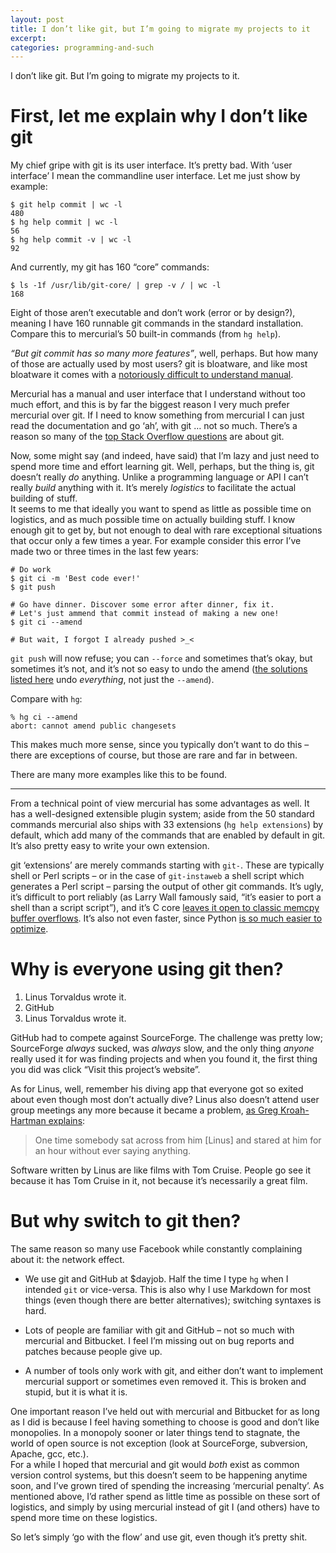 ```yaml
---
layout: post
title: I don’t like git, but I’m going to migrate my projects to it
excerpt: 
categories: programming-and-such
---
```


I don’t like git. But I’m going to migrate my projects to it.

First, let me explain why I don’t like git
==========================================
My chief gripe with git is its user interface. It’s pretty bad. With ‘user
interface’ I mean the commandline user interface. Let me just show by example:

	$ git help commit | wc -l
	480
	$ hg help commit | wc -l
	56
	$ hg help commit -v | wc -l
	92

And currently, my git has 160 “core” commands:

	$ ls -1f /usr/lib/git-core/ | grep -v / | wc -l
	168

Eight of those aren’t executable and don’t work (error or by design?), meaning I
have 160 runnable git commands in the standard installation. Compare this to
mercurial’s 50 built-in commands (from `hg help`).

*“But git commit has so many more features”*, well, perhaps. But how many of
those are actually used by most users? git is bloatware, and like most bloatware
it comes with a [notoriously difficult to understand manual][git-man].

Mercurial has a manual and user interface that I understand without too much
effort, and this is by far the biggest reason I very much prefer mercurial over
git. If I need to know something from mercurial I can just read the
documentation and go ‘ah’, with git … not so much. There’s a reason so many of
the [top Stack Overflow questions][so-top] are about git.

Now, some might say (and indeed, have said) that I’m lazy and just need to spend
more time and effort learning git. Well, perhaps, but the thing is, git doesn’t
really *do* anything. Unlike a programming language or API I can’t really
*build* anything with it. It’s merely *logistics* to facilitate the actual
building of stuff.  
It seems to me that ideally you want to spend as little as possible time on
logistics, and as much possible time on actually building stuff. I know enough
git to get by, but not enough to deal with rare exceptional situations that
occur only a few times a year. For example consider this error I’ve made two or
three times in the last few years:

	# Do work
	$ git ci -m 'Best code ever!'
	$ git push

	# Go have dinner. Discover some error after dinner, fix it.
	# Let's just ammend that commit instead of making a new one!
	$ git ci --amend

	# But wait, I forgot I already pushed >_<

`git push` will now refuse; you can `--force` and sometimes that’s okay, but
sometimes it’s not, and it’s not so easy to undo the amend ([the solutions
listed here][undo-amend] undo *everything*, not just the `--amend`).

Compare with `hg`:

	% hg ci --amend
	abort: cannot amend public changesets

This makes much more sense, since you typically don’t want to do this – there
are exceptions of course, but those are rare and far in between.

There are many more examples like this to be found.

--------------------

From a technical point of view mercurial has some advantages as well. It has a
well-designed extensible plugin system; aside from the 50 standard commands
mercurial also ships with 33 extensions (`hg help extensions`) by default, which
add many of the commands that are enabled by default in git. It’s also pretty
easy to write your own extension.

git ‘extensions’ are merely commands starting with `git-`. These are typically
shell or Perl scripts – or in the case of `git-instaweb` a shell script which
generates a Perl script – parsing the output of other git commands. It’s ugly,
it’s difficult to port reliably (as Larry Wall famously said, “it’s easier to
port a shell than a script script”), and it’s C core [leaves it open to classic
memcpy buffer overflows][git-memcpy]. It’s also not even faster, since Python
[is so much easier to optimize][facebook-hg].

Why is everyone using git then?
===============================

1. Linus Torvaldus wrote it.
2. GitHub
3. Linus Torvaldus wrote it.

GitHub had to compete against SourceForge. The challenge was pretty low;
SourceForge *always* sucked, was *always* slow, and the only thing *anyone*
really used it for was finding projects and when you found it, the first thing
you did was click “Visit this project’s website”.

As for Linus, well, remember his diving app that everyone got so exited about
even though most don’t actually dive? Linus also doesn’t attend user group
meetings any more because it became a problem, [as Greg Kroah-Hartman
explains][linus-fanboys]:

> One time somebody sat across from him [Linus] and stared at him for an hour without
> ever saying anything.

Software written by Linus are like films with Tom Cruise. People go see it
because it has Tom Cruise in it, not because it’s necessarily a great film.

But why switch to git then?
===========================
The same reason so many use Facebook while constantly complaining about it:
the network effect.

- We use git and GitHub at $dayjob. Half the time I type `hg` when I intended
  `git` or vice-versa. This is also why I use Markdown for most things (even
  though there are better alternatives); switching syntaxes is hard.

- Lots of people are familiar with git and GitHub – not so much with mercurial
  and Bitbucket. I feel I’m missing out on bug reports and patches because
  people give up.

- A number of tools only work with git, and either don’t want to implement
  mercurial support or sometimes even removed it. This is broken and stupid, but
  it is what it is.

One important reason I’ve held out with mercurial and Bitbucket for as long as I
did is because I feel having something to choose is good and don’t like
monopolies. In a monopoly sooner or later things tend to stagnate, the world of
open source is not exception (look at SourceForge, subversion, Apache, gcc,
etc.).  
For a while I hoped that mercurial and git would *both* exist as common version
control systems, but this doesn’t seem to be happening anytime soon, and I’ve
grown tired of spending the increasing ‘mercurial penalty’. As mentioned above,
I’d rather spend as little time as possible on these sort of logistics, and
simply by using mercurial instead of git I (and others) have to spend more time
on these logistics.

So let’s simply ‘go with the flow’ and use git, even though it’s pretty shit.

[undo-amend]: http://stackoverflow.com/a/1459264/660921
[linus-fanboys]: https://www.bloomberg.com/news/articles/2015-06-16/the-creator-of-linux-on-the-future-without-him
[facebook-hg]: https://code.facebook.com/posts/218678814984400/scaling-mercurial-at-facebook
[git-memcpy]: http://www.openwall.com/lists/oss-security/2016/03/15/5
[git-man]: https://git-man-page-generator.lokaltog.net/
[so-top]: http://stackoverflow.com/questions?sort=votes
